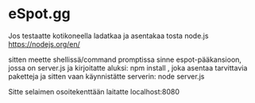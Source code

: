 # eSpot.gg

Jos testaatte kotikoneella ladatkaa ja asentakaa tosta node.js https://nodejs.org/en/

sitten meette shellissä/command promptissa sinne espot-pääkansioon, jossa on server.js ja kirjoitatte aluksi:
npm install , joka asentaa tarvittavia paketteja ja sitten vaan käynnistätte serverin:
node server.js

Sitte selaimen osoitekenttään laitatte localhost:8080
